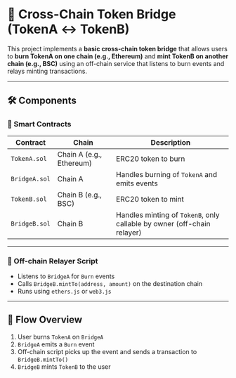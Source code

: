 # 🌉 Cross-Chain Token Bridge (TokenA ↔ TokenB)

This project implements a **basic cross-chain token bridge** that allows users to **burn TokenA on one chain (e.g., Ethereum)** and **mint TokenB on another chain (e.g., BSC)** using an off-chain service that listens to burn events and relays minting transactions.

---

## 🛠️ Components

### 🔗 Smart Contracts

| Contract | Chain | Description |
|----------|-------|-------------|
| `TokenA.sol` | Chain A (e.g., Ethereum) | ERC20 token to burn |
| `BridgeA.sol` | Chain A | Handles burning of `TokenA` and emits events |
| `TokenB.sol` | Chain B (e.g., BSC) | ERC20 token to mint |
| `BridgeB.sol` | Chain B | Handles minting of `TokenB`, only callable by owner (off-chain relayer) |

---

### 🧠 Off-chain Relayer Script

- Listens to `BridgeA` for `Burn` events
- Calls `BridgeB.mintTo(address, amount)` on the destination chain
- Runs using `ethers.js` or `web3.js`

---

## 🔁 Flow Overview

1. User burns `TokenA` on `BridgeA`
2. `BridgeA` emits a `Burn` event
3. Off-chain script picks up the event and sends a transaction to `BridgeB.mintTo()`
4. `BridgeB` mints `TokenB` to the user

